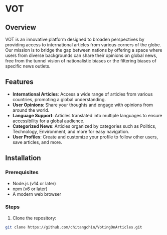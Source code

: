 # VOT

## Overview
VOT is an innovative platform designed to broaden perspectives by providing access to international articles from various corners of the globe. Our mission is to bridge the gap between nations by offering a space where users from diverse backgrounds can share their opinions on global news, free from the tunnel vision of nationalistic biases or the filtering biases of specific news outlets.

## Features
- **International Articles**: Access a wide range of articles from various countries, promoting a global understanding.
- **User Opinions**: Share your thoughts and engage with opinions from around the world.
- **Language Support**: Articles translated into multiple languages to ensure accessibility for a global audience.
- **Categorized News**: Articles organized by categories such as Politics, Technology, Environment, and more for easy navigation.
- **User Profiles**: Create and customize your profile to follow other users, save articles, and more.

## Installation

### Prerequisites
- Node.js (v14 or later)
- npm (v6 or later)
- A modern web browser

### Steps
1. Clone the repository:
```bash
git clone https://github.com/chitangchin/VotingOnArticles.git
